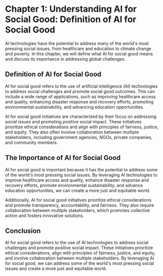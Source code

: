Chapter 1: Understanding AI for Social Good: Definition of AI for Social Good
=============================================================================

AI technologies have the potential to address many of the world's most pressing social issues, from healthcare and education to climate change and poverty. In this chapter, we will define what AI for social good means and discuss its importance in addressing global challenges.

Definition of AI for Social Good
--------------------------------

AI for social good refers to the use of artificial intelligence (AI) technologies to address social challenges and promote social good outcomes. This can include a wide range of applications, such as improving healthcare access and quality, enhancing disaster response and recovery efforts, promoting environmental sustainability, and advancing education opportunities.

AI for social good initiatives are characterized by their focus on addressing social issues and promoting positive social impact. These initiatives prioritize ethical considerations and align with principles of fairness, justice, and equity. They also often involve collaboration between multiple stakeholders, including government agencies, NGOs, private companies, and community members.

The Importance of AI for Social Good
------------------------------------

AI for social good is important because it has the potential to address some of the world's most pressing social issues. By leveraging AI technologies to improve healthcare access and quality, enhance disaster response and recovery efforts, promote environmental sustainability, and advance education opportunities, we can create a more just and equitable world.

Additionally, AI for social good initiatives prioritize ethical considerations and promote transparency, accountability, and fairness. They also require collaboration between multiple stakeholders, which promotes collective action and fosters innovative solutions.

Conclusion
----------

AI for social good refers to the use of AI technologies to address social challenges and promote positive social impact. These initiatives prioritize ethical considerations, align with principles of fairness, justice, and equity, and involve collaboration between multiple stakeholders. By leveraging AI for social good, we can address some of the world's most pressing social issues and create a more just and equitable world.

